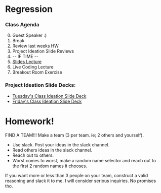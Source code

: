 
# Regression

### Class Agenda
0. Guest Speaker :) 
1. Break
2. Review last weeks HW
3. Project Ideation Slide Reviews
4.  -- IF TIME -- 
5. [Slides Lecture](https://docs.google.com/presentation/d/1zIm-B1dtiDqmzLkwobKfVGag-ShnyxoAn4_NmcTlndI/edit?usp=sharing)
6. Live Coding Lecture
7. Breakout Room Exercise


### Project Ideation Slide Decks: 
* [Tuesday's Class Ideation Slide Deck](https://docs.google.com/presentation/d/1wvP_dsrLidKnenNn-_3Ix7LV--nfPafoYH_kGnVqKrU/edit#slide=id.g1540cac7256_0_608) 
* [Friday's Class Ideation Slide Deck](https://docs.google.com/presentation/d/1w29bx6jVvefY9XFiS-pUr69v83pNHKWe0D8aNFC452I/edit#slide=id.g1540cac72b8_0_151)



# Homework! 
FIND A TEAM!!! Make a team (3 per team.  ie; 2 others and yourself).  
* Use slack.  Post your ideas in the slack channel. 
*  Read others ideas in the slack channel.  
* Reach out to others.
* Worst comes to worst, make a random name selector and reach out to the first 2 random names it chooses. 

If you want more or less than 3 people on your team, construct a valid reasoning and slack it to me.  I will consider serious inquiries. No promises tho. 
